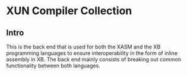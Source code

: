 # XUN Compiler Collection

## Intro

This is the back end that is used for both the XASM and the XB programming languages to ensure interoperability in the form of inline assembly in XB. The back end mainly consists of breaking out common functionality between both languages.